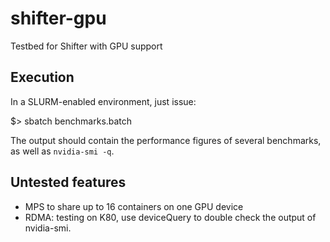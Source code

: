 # shifter-gpu
Testbed for Shifter with GPU support

## Execution
In a SLURM-enabled environment, just issue:

$> sbatch benchmarks.batch

The output should contain the performance figures of several benchmarks, as well as `nvidia-smi -q`.


## Untested features
- MPS to share up to 16 containers on one GPU device
- RDMA: testing on K80, use deviceQuery to double check the output of nvidia-smi.
